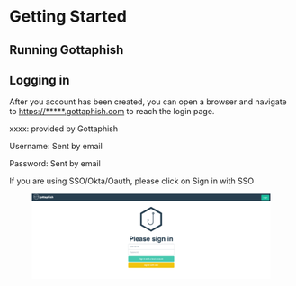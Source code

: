 # Getting Started

## Running Gottaphish

## Logging in

After you account has been created, you can open a browser and navigate to [https://\*\*\*\*\*.gottaphish.com](getting-started.md#running-gophish) to reach the login page.

xxxx: provided by Gottaphish

Username: Sent by email&#x20;

Password: Sent by email



If you are using SSO/Okta/Oauth, please click on Sign in with SSO

<figure><img src=".gitbook/assets/image (4) (1) (1).png" alt=""><figcaption></figcaption></figure>
